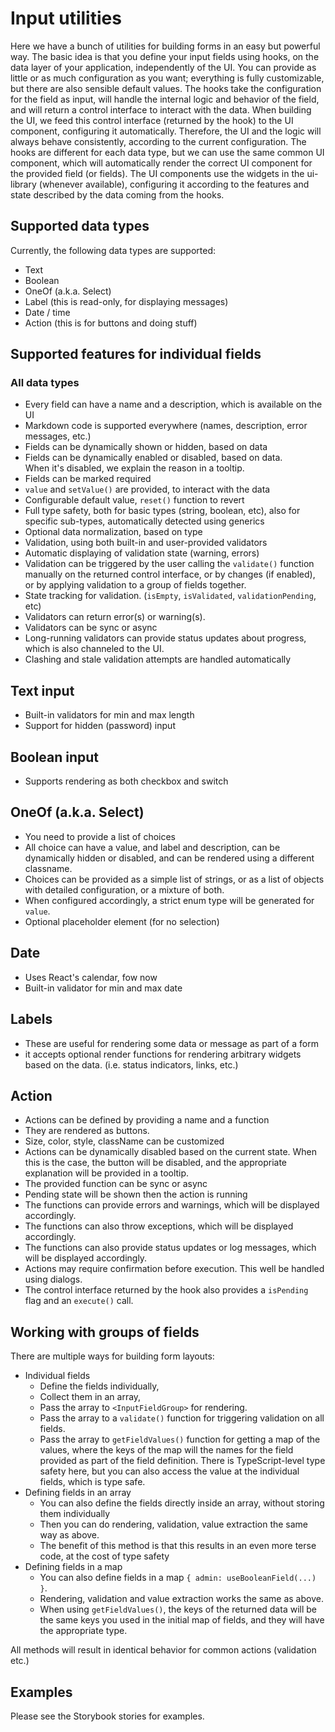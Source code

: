 
# Input utilities

Here we have a bunch of utilities for building forms in an easy but powerful way.
The basic idea is that you define your input fields using hooks, on the data layer of your application, independently of the UI.
You can provide as little or as much configuration as you want; everything is fully customizable, but there are also sensible default values.
The hooks take the configuration for the field as input, will handle the internal logic and behavior of the field, and will return a control interface to interact with the data.
When building the UI, we feed this control interface (returned by the hook) to the UI component, configuring it automatically.
Therefore, the UI and the logic will always behave consistently, according to the current configuration.
The hooks are different for each data type, but we can use the same common UI component, which will automatically render the correct UI component for the provided field (or fields).
The UI components use the widgets in the ui-library (whenever available), configuring it according to the 
features and state described by the data coming from the hooks.

## Supported data types

Currently, the following data types are supported:
 - Text
 - Boolean
 - OneOf (a.k.a. Select)
 - Label (this is read-only, for displaying messages)
 - Date / time
 - Action (this is for buttons and doing stuff)

## Supported features for individual fields

### All data types

- Every field can have a name and a description, which is available on the UI
- Markdown code is supported everywhere (names, description, error messages, etc.)
- Fields can be dynamically shown or hidden, based on data
- Fields can be dynamically enabled or disabled, based on data.  
  When it's disabled, we explain the reason in a tooltip.
- Fields can be marked required
- `value` and `setValue()` are provided, to interact with the data
- Configurable default value, `reset()` function to revert 
- Full type safety, both for basic types (string, boolean, etc),
  also for specific sub-types, automatically detected using generics
- Optional data normalization, based on type
- Validation, using both built-in and user-provided validators
- Automatic displaying of validation state (warning, errors)
- Validation can be triggered by the user calling the `validate()` function
  manually on the returned control interface, or by changes (if enabled),
  or by applying validation to a group of fields together.
- State tracking for validation. (`isEmpty`, `isValidated`, `validationPending`, etc)
- Validators can return error(s) or warning(s).
- Validators can be sync or async
- Long-running validators can provide status updates about progress,
  which is also channeled to the UI.
- Clashing and stale validation attempts are handled automatically

## Text input

- Built-in validators for min and max length
- Support for hidden (password) input

## Boolean input

- Supports rendering as both checkbox and switch

## OneOf (a.k.a. Select)

- You need to provide a list of choices
- All choice can have a value, and label and description, can be dynamically hidden or disabled,
  and can be rendered using a different classname.
- Choices can be provided as a simple list of strings, or as a list of objects with detailed
  configuration, or a mixture of both.
- When configured accordingly, a strict enum type will be generated for `value`.
- Optional placeholder element (for no selection)

## Date

- Uses React's calendar, fow now
- Built-in validator for min and max date

## Labels

- These are useful for rendering some data or message as part of a form
- it accepts optional render functions for rendering arbitrary widgets based on the data.
  (i.e. status indicators, links, etc.)

## Action

- Actions can be defined by providing a name and a function
- They are rendered as buttons.
- Size, color, style, className can be customized
- Actions can be dynamically disabled based on the current state. When this is the case,
  the button will be disabled, and the appropriate explanation will be provided in a tooltip.
- The provided function can be sync or async
- Pending state will be shown then the action is running
- The functions can provide errors and warnings, which will be displayed accordingly.
- The functions can also throw exceptions, which will be displayed accordingly.
- The functions can also provide status updates or log messages, which will be displayed accordingly.
- Actions may require confirmation before execution. This well be handled using dialogs.
- The control interface returned by the hook also provides a `isPending` flag and an `execute()` call.

## Working with groups of fields

There are multiple ways for building form layouts:

  - Individual fields
    - Define the fields individually,
    - Collect them in an array,
    - Pass the array to `<InputFieldGroup>` for rendering.
    - Pass the array to a `validate()` function for triggering validation on all fields.
    - Pass the array to `getFieldValues()` function for getting a map of the values,
      where the keys of the map will the names for the field provided as part of the
      field definition. There is TypeScript-level type safety here, but you can
      also access the value at the individual fields, which is type safe. 
  - Defining fields in an array
    - You can also define the fields directly inside an array, without storing them individually
    - Then you can do rendering, validation, value extraction the same way as above.
    - The benefit of this method is that this results in an even more terse code,
      at the cost of type safety
  - Defining fields in a map
    - You can also define fields in a map `{ admin: useBooleanField(...) }`.
    - Rendering, validation and value extraction works the same as above.
    - When using `getFieldValues()`, the keys of the returned data will be the same
      keys you used in the initial map of fields, and they will have the appropriate type. 
  
All methods will result in identical behavior for common actions (validation etc.)

## Examples

Please see the Storybook stories for examples.

